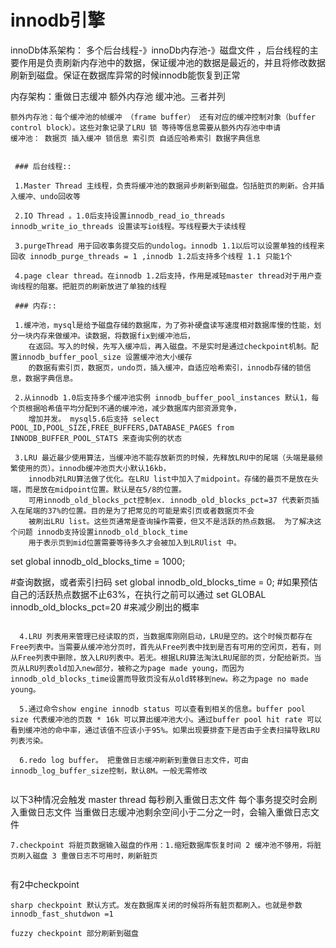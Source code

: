 
 # innodb引擎
 
  innoDb体系架构： 多个后台线程-》innoDb内存池-》磁盘文件 ，后台线程的主要作用是负责刷新内存池中的数据，保证缓冲池的数据是最近的，并且将修改数据刷新到磁盘。保证在数据库异常的时候innodb能恢复到正常
  
  内存架构：重做日志缓冲 额外内存池 缓冲池。三者并列
  	
```	
额外内存池：每个缓冲池的帧缓冲 （frame buffer） 还有对应的缓冲控制对象（buffer control block）。这些对象记录了LRU 锁 等待等信息需要从额外内存池中申请
缓冲池： 数据页 插入缓冲 锁信息 索引页 自适应哈希索引 数据字典信息
  
	
 ### 后台线程::
 
 1.Master Thread 主线程，负责将缓冲池的数据异步刷新到磁盘。包括脏页的刷新。合并插入缓冲、undo回收等

 2.IO Thread 。1.0后支持设置innodb_read_io_threads innodb_write_io_threads 设置读写io线程。写线程要大于读线程

 3.purgeThread 用于回收事务提交后的undolog。innodb 1.1以后可以设置单独的线程来回收 innodb_purge_threads = 1 ,innodb 1.2后支持多个线程 1.1 只能1个

 4.page clear thread。在innodb 1.2后支持，作用是减轻master thread对于用户查询线程的阻塞。把脏页的刷新放进了单独的线程
	
 ### 内存::
 
 1.缓冲池，mysql是给予磁盘存储的数据库，为了弥补硬盘读写速度相对数据库慢的性能，划分一块内存来做缓冲。读数据，将数据fix到缓冲池后，
	在返回。写入的时候，先写入缓冲后，再入磁盘。不是实时是通过checkpoint机制。配置innodb_buffer_pool_size 设置缓冲池大小缓存
	的数据有索引页，数据页，undo页，插入缓冲，自适应哈希索引，innodb存储的锁信息，数据字典信息。
	
 2.从innodb 1.0后支持多个缓冲池实例 innodb_buffer_pool_instances 默认1，每个页根据哈希值平均分配到不通的缓冲池，减少数据库内部资源竞争，
	增加并发。 mysql5.6后支持 select POOL_ID,POOL_SIZE,FREE_BUFFERS,DATABASE_PAGES from INNODB_BUFFER_POOL_STATS 来查询实例的状态
	
 3.LRU 最近最少使用算法，当缓冲池不能存放新页的时候，先释放LRU中的尾端（头端是最频繁使用的页）。innodb缓冲池页大小默认16kb，
	innodb对LRU算法做了优化。在LRU list中加入了midpoint。存储的最页不是放在头端，而是放在midpoint位置。默认是在5/8的位置。
	可用innodb_old_blocks_pct控制ex. innodb_old_blocks_pct=37 代表新页插入在尾端的37%的位置。目的是为了把常见的可能是索引页或者数据页不会
	被刷出LRU list。这些页通常是查询操作需要，但又不是活跃的热点数据。 为了解决这个问题 innodb支持设置innodb_old_block_time 
	用于表示页到mid位置需要等待多久才会被加入到LRUlist 中。 
```	
set global innodb_old_blocks_time = 1000;

#查询数据，或者索引扫码
set global innodb_old_blocks_time = 0;
#如果预估自己的活跃热点数据不止63%，在执行之前可以通过 
set GLOBAL innodb_old_blocks_pct=20 
#来减少刷出的概率
```

  4.LRU 列表用来管理已经读取的页，当数据库刚刚启动，LRU是空的。这个时候页都存在Free列表中。当需要从缓冲池分页时，首先从Free列表中找到是否有可用的空闲页，若有，则从Free列表中删除，放入LRU列表中。若无。根据LRU算法淘汰LRU尾部的页，分配给新页。当页从LRU列表old加入new部分，被称之为page made young，而因为innodb_old_blocks_time设置而导致页没有从old转移到new。称之为page no made young。
  
  5.通过命令show engine innodb status 可以查看到相关的信息。buffer pool size 代表缓冲池的页数 * 16k 可以算出缓冲池大小。通过buffer pool hit rate 可以看到缓冲池的命中率，通过该值不应该小于95%。如果出现要排查下是否由于全表扫描导致LRU列表污染。
  
  6.redo log buffer。 把重做日志缓冲刷新到重做日志文件，可由 innodb_log_buffer_size控制，默认8M。一般无需修改
  
 ```
 以下3种情况会触发
 	 master thread 每秒刷入重做日志文件
	 每个事务提交时会刷入重做日志文件
	 当重做日志缓冲池剩余空间小于二分之一时，会输入重做日志文件
```
7.checkpoint 将脏页数据输入磁盘的作用：1.缩短数据库恢复时间 2 缓冲池不够用，将脏页刷入磁盘 3 重做日志不可用时，刷新脏页
	
``` 
有2中checkpoint
	
	sharp checkpoint 默认方式。发在数据库关闭的时候将所有脏页都刷入。也就是参数 innodb_fast_shutdwon =1
	
	fuzzy checkpoint 部分刷新到磁盘
